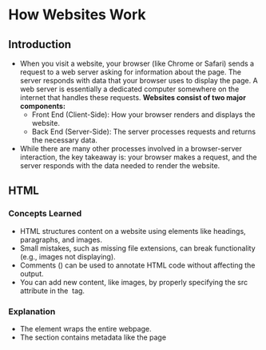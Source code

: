 # How Websites Work

## Introduction
- When you visit a website, your browser (like Chrome or Safari) sends a request to a web server asking for information about the page. The server responds with data that your browser uses to display the page. A web server is essentially a dedicated computer somewhere on the internet that handles these requests.
**Websites consist of two major components:**
  - Front End (Client-Side): How your browser renders and displays the website.
  - Back End (Server-Side): The server processes requests and returns the necessary data.
- While there are many other processes involved in a browser-server interaction, the key takeaway is: your browser makes a request, and the server responds with the data needed to render the website.


## HTML

### Concepts Learned
- HTML structures content on a website using elements like headings, paragraphs, and images.
- Small mistakes, such as missing file extensions, can break functionality (e.g., images not displaying).
- Comments (<!-- -->) can be used to annotate HTML code without affecting the output.
- You can add new content, like images, by properly specifying the src attribute in the <img> tag.

### Explanation
- The <html> element wraps the entire webpage.
- The <head> section contains metadata like the page <title>.
- The <body> contains visible content:
- <h1> for main headings.
- <p> for paragraphs.
- "<img src="path">" to display images.
- File paths and extensions in <img> tags must be correct for the image to display.
- Comments allow you to leave notes in the code that are not rendered in the browser.

### Notes
**Original Code (with missing extension):**
"<img src='img/cat-2.'>"
- Issue: Missing .jpg extension → image did not display.
**Corrected Code (added proper extension and dog image):**
"<img src='img/cat-1.jpg'>"
"<img src='img/cat-2.jpg'>"
"<img src='img/dog-1.png'>"
- Fix: Added correct .jpg for second cat image.
- Added a dog image to demonstrate adding new content.
- Running the code in the interactive lab showed the images on the webpage as expected.


## JavaScript

### Concepts Learned
- JavaScript makes webpages interactive, whereas HTML only structures content.
- JS can dynamically update page content, styles, and animations in real-time.
- Elements can have events (e.g., onclick, onhover) that trigger JavaScript functions.
- JS can be included inline with <script> tags or loaded from external files using the src attribute.
- DOM manipulation allows changing content of HTML elements via document.getElementById().

### Explanation
**Inline Update:**
document.getElementById("demo").innerHTML = "Hack the Planet";
Updates the content of the element with id demo.
**Event Handling:**
<button onclick='document.getElementById("demo").innerHTML = "Button Clicked";'>Click Me!</button>
Changes content when the button is clicked. Events can also be defined inside <script> tags instead of directly on elements.
**Script Inclusion:**
<script src="/path/to/javascript_file.js"></script>
Loads an external JS file.

### Notes
**Example Code Used in Lab:**
<div id="demo">Hi there!</div>
<button onclick='document.getElementById("demo").innerHTML = "Button Clicked"'>Click Me!</button>
<script type="text/javascript">
   document.getElementById("demo").innerHTML="Hack The Planet"
</script>
- The <div> initially displayed "Hi there!"
- JS script changed it to "Hack The Planet".
- Button click changes text to "Button Clicked".
- Learned how to manipulate element content and add interactivity via buttons and events.



